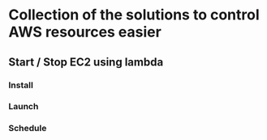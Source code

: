 # Collection of the solutions to control AWS resources easier

## Start / Stop EC2 using lambda

### Install

### Launch

### Schedule


